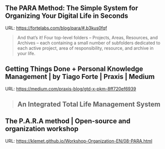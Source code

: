 ## The PARA Method: The Simple System for Organizing Your Digital Life in Seconds
URL: https://fortelabs.com/blog/para/#.b3kus0fqf

> And that’s it! Four top-level folders – Projects, Areas, Resources, and Archives – each containing a small number of subfolders dedicated to each active project, area of responsibility, resource, and archive in your life.
## Getting Things Done + Personal Knowledge Management | by Tiago Forte | Praxis | Medium
URL: https://medium.com/praxis-blog/gtd-x-pkm-8ff720ef6939

> ## An Integrated Total Life Management System


## The P.A.R.A method | Open-source and organization workshop
URL: https://klemet.github.io/Workshop-Organization-EN/08-PARA.html

